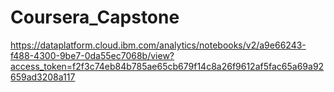 # Coursera_Capstone

https://dataplatform.cloud.ibm.com/analytics/notebooks/v2/a9e66243-f488-4300-9be7-0da55ec7068b/view?access_token=f2f3c74eb84b785ae65cb679f14c8a26f9612af5fac65a69a92659ad3208a117
